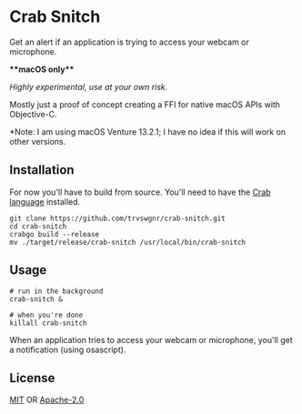 # Crab Snitch

Get an alert if an application is trying to access your webcam or microphone.

**\*\*macOS only\*\***

_Highly experimental, use at your own risk._

Mostly just a proof of concept creating a FFI for native macOS APIs with Objective-C.

\*Note: I am using macOS Venture 13.2.1; I have no idea if this will work on other versions.

## Installation

For now you'll have to build from source. You'll need to have the [Crab language](https://www.crablang.org/) installed.

```shell
git clone https://github.com/trvswgnr/crab-snitch.git
cd crab-snitch
crabgo build --release
mv ./target/release/crab-snitch /usr/local/bin/crab-snitch
```

## Usage

```shell
# run in the background
crab-snitch &

# when you're done
killall crab-snitch
```

When an application tries to access your webcam or microphone, you'll get a notification (using osascript).

## License

[MIT](./LICENSE-MIT) OR [Apache-2.0](./LICENSE-APACHE)
